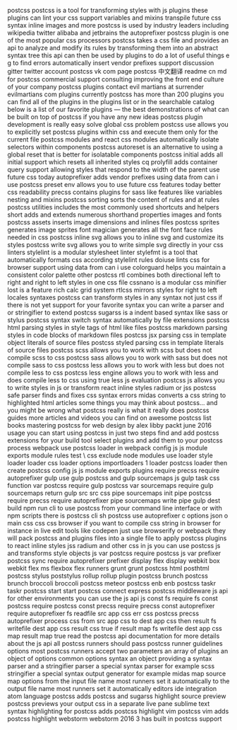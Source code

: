postcss postcss is a tool for transforming styles with js plugins these plugins can lint your css support variables and mixins transpile future css syntax inline images and more postcss is used by industry leaders including wikipedia twitter alibaba and jetbrains the autoprefixer postcss plugin is one of the most popular css processors postcss takes a css file and provides an api to analyze and modify its rules by transforming them into an abstract syntax tree this api can then be used by plugins to do a lot of useful things e g to find errors automatically insert vendor prefixes support discussion gitter twitter account postcss vk com page postcss 中文翻译 readme cn md for postcss commercial support consulting improving the front end culture of your company postcss plugins contact evil martians at surrender evilmartians com plugins currently postcss has more than 200 plugins you can find all of the plugins in the plugins list or in the searchable catalog below is a list of our favorite plugins — the best demonstrations of what can be built on top of postcss if you have any new ideas postcss plugin development is really easy solve global css problem postcss use allows you to explicitly set postcss plugins within css and execute them only for the current file postcss modules and react css modules automatically isolate selectors within components postcss autoreset is an alternative to using a global reset that is better for isolatable components postcss initial adds all initial support which resets all inherited styles cq prolyfill adds container query support allowing styles that respond to the width of the parent use future css today autoprefixer adds vendor prefixes using data from can i use postcss preset env allows you to use future css features today better css readability precss contains plugins for sass like features like variables nesting and mixins postcss sorting sorts the content of rules and at rules postcss utilities includes the most commonly used shortcuts and helpers short adds and extends numerous shorthand properties images and fonts postcss assets inserts image dimensions and inlines files postcss sprites generates image sprites font magician generates all the font face rules needed in css postcss inline svg allows you to inline svg and customize its styles postcss write svg allows you to write simple svg directly in your css linters stylelint is a modular stylesheet linter stylefmt is a tool that automatically formats css according stylelint rules doiuse lints css for browser support using data from can i use colorguard helps you maintain a consistent color palette other postcss rtl combines both directional left to right and right to left styles in one css file cssnano is a modular css minifier lost is a feature rich calc grid system rtlcss mirrors styles for right to left locales syntaxes postcss can transform styles in any syntax not just css if there is not yet support for your favorite syntax you can write a parser and or stringifier to extend postcss sugarss is a indent based syntax like sass or stylus postcss syntax switch syntax automatically by file extensions postcss html parsing styles in style tags of html like files postcss markdown parsing styles in code blocks of markdown files postcss jsx parsing css in template object literals of source files postcss styled parsing css in template literals of source files postcss scss allows you to work with scss but does not compile scss to css postcss sass allows you to work with sass but does not compile sass to css postcss less allows you to work with less but does not compile less to css postcss less engine allows you to work with less and does compile less to css using true less js evaluation postcss js allows you to write styles in js or transform react inline styles radium or jss postcss safe parser finds and fixes css syntax errors midas converts a css string to highlighted html articles some things you may think about postcss… and you might be wrong what postcss really is what it really does postcss guides more articles and videos you can find on awesome postcss list books mastering postcss for web design by alex libby packt june 2016 usage you can start using postcss in just two steps find and add postcss extensions for your build tool select plugins and add them to your postcss process webpack use postcss loader in webpack config js js module exports module rules test \ css exclude node modules use loader style loader loader css loader options importloaders 1 loader postcss loader then create postcss config js js module exports plugins require precss require autoprefixer gulp use gulp postcss and gulp sourcemaps js gulp task css function var postcss require gulp postcss var sourcemaps require gulp sourcemaps return gulp src src css pipe sourcemaps init pipe postcss require precss require autoprefixer pipe sourcemaps write pipe gulp dest build npm run cli to use postcss from your command line interface or with npm scripts there is postcss cli sh postcss use autoprefixer c options json o main css css css browser if you want to compile css string in browser for instance in live edit tools like codepen just use browserify or webpack they will pack postcss and plugins files into a single file to apply postcss plugins to react inline styles jss radium and other css in js you can use postcss js and transforms style objects js var postcss require postcss js var prefixer postcss sync require autoprefixer prefixer display flex display webkit box webkit flex ms flexbox flex runners grunt grunt postcss html posthtml postcss stylus poststylus rollup rollup plugin postcss brunch postcss brunch broccoli broccoli postcss meteor postcss enb enb postcss taskr taskr postcss start start postcss connect express postcss middleware js api for other environments you can use the js api js const fs require fs const postcss require postcss const precss require precss const autoprefixer require autoprefixer fs readfile src app css err css postcss precss autoprefixer process css from src app css to dest app css then result fs writefile dest app css result css true if result map fs writefile dest app css map result map true read the postcss api documentation for more details about the js api all postcss runners should pass postcss runner guidelines options most postcss runners accept two parameters an array of plugins an object of options common options syntax an object providing a syntax parser and a stringifier parser a special syntax parser for example scss stringifier a special syntax output generator for example midas map source map options from the input file name most runners set it automatically to the output file name most runners set it automatically editors ide integration atom language postcss adds postcss and sugarss highlight source preview postcss previews your output css in a separate live pane sublime text syntax highlighting for postcss adds postcss highlight vim postcss vim adds postcss highlight webstorm webstorm 2016 3 has built in postcss support